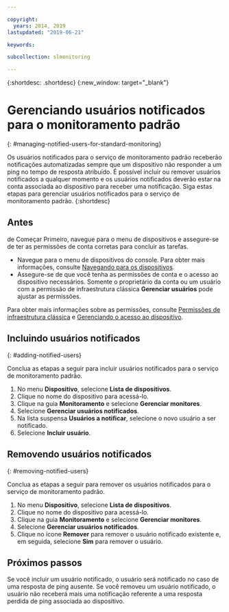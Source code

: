 ```yaml
---

copyright:
  years: 2014, 2019
lastupdated: "2019-06-21"

keywords:

subcollection: slmonitoring

---
```


{:shortdesc: .shortdesc}
{:new_window: target="_blank"}

# Gerenciando usuários notificados para o monitoramento padrão
{: #managing-notified-users-for-standard-monitoring}

Os usuários notificados para o serviço de monitoramento padrão receberão notificações automatizadas sempre que um dispositivo não responder a um ping no tempo de resposta atribuído. É possível incluir ou remover usuários notificados a qualquer momento e os usuários notificados deverão estar na conta associada ao dispositivo para receber uma notificação. Siga estas etapas para gerenciar usuários notificados para o serviço de monitoramento padrão.
{:shortdesc}

## Antes
de Começar
Primeiro, navegue para o menu de dispositivos e assegure-se de ter as permissões de conta corretas para concluir as tarefas.

* Navegue para o menu de dispositivos do console. Para obter mais informações, consulte [Navegando para os dispositivos](/docs/infrastructure/SLmonitoring?topic=virtual-servers-navigating-devices).
* Assegure-se de que você tenha as permissões de conta e o acesso ao dispositivo necessários. Somente o proprietário da conta ou um usuário com a permissão de infraestrutura clássica **Gerenciar usuários** pode ajustar as permissões.

Para obter mais informações sobre as permissões, consulte [Permissões de infraestrutura clássica](/docs/iam?topic=iam-infrapermission#infrapermission) e [Gerenciando o acesso ao dispositivo](/docs/vsi?topic=virtual-servers-managing-device-access).

## Incluindo usuários notificados
{: #adding-notified-users}

Conclua as etapas a seguir para incluir usuários notificados para o serviço de monitoramento padrão.
1. No menu **Dispositivo**, selecione **Lista de dispositivos**.
2. Clique no nome do dispositivo para acessá-lo.
3. Clique na guia **Monitoramento** e selecione **Gerenciar monitores**.
4. Selecione **Gerenciar usuários notificados**.
5. Na lista suspensa **Usuários a notificar**, selecione o novo usuário a ser notificado.
6. Selecione **Incluir usuário**.

## Removendo usuários notificados
{: #removing-notified-users}

Conclua as etapas a seguir para remover os usuários notificados para o serviço de monitoramento padrão.
1. No menu **Dispositivo**, selecione **Lista de dispositivos**.
2. Clique no nome do dispositivo para acessá-lo.
3. Clique na guia **Monitoramento** e selecione **Gerenciar monitores**.
4. Selecione **Gerenciar usuários notificados**.
5. Clique no ícone **Remover** para remover o usuário notificado existente
e, em seguida, selecione **Sim** para remover o usuário. 

## Próximos passos

Se você incluir um usuário notificado, o usuário será notificado no caso de uma resposta de ping ausente. Se você removeu um usuário notificado, o usuário não receberá mais uma notificação referente a uma resposta perdida
de ping associada ao dispositivo.
